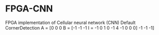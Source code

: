 # FPGA-CNN
FPGA implementation of Cellular neural network (CNN)
Default
CornerDetection
A = [0 0 0    B = [-1 -1 -1    I = -1
     0 1 0         -1  4 -1
     0 0 0]        -1 -1 -1]  
